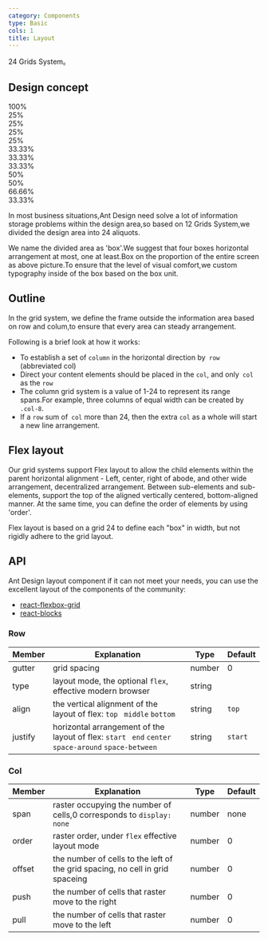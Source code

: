 ```yaml
---
category: Components
type: Basic
cols: 1
title: Layout
---
```


24 Grids System。

## Design concept

<div class="layout-demo">
<div class="rubix-row demo-row">
  <div class="rubix-col-24 demo-col demo-col-1">
    100%
  </div>
</div>
<div class="rubix-row demo-row">
  <div class="rubix-col-6 demo-col demo-col-2">
    25%
  </div>
  <div class="rubix-col-6 demo-col demo-col-3">
    25%
  </div>
  <div class="rubix-col-6 demo-col demo-col-2">
    25%
  </div>
  <div class="rubix-col-6 demo-col demo-col-3">
    25%
  </div>
</div>
<div class="rubix-row demo-row">
  <div class="rubix-col-8 demo-col demo-col-4">
    33.33%
  </div>
  <div class="rubix-col-8 demo-col demo-col-5">
    33.33%
  </div>
  <div class="rubix-col-8 demo-col demo-col-4">
    33.33%
  </div>
</div>
<div class="rubix-row demo-row">
  <div class="rubix-col-12 demo-col demo-col-1">
    50%
  </div>
  <div class="rubix-col-12 demo-col demo-col-3">
    50%
  </div>
</div>
<div class="rubix-row demo-row">
  <div class="rubix-col-16 demo-col demo-col-4">
    66.66%
  </div>
  <div class="rubix-col-8 demo-col demo-col-5">
    33.33%
  </div>
</div>
</div>

In most business situations,Ant Design need solve a lot of information storage problems within the design area,so based on 12 Grids System,we divided the design area into 24 aliquots.

We name the divided area as 'box'.We suggest that four boxes horizontal arrangement at most, one at least.Box on the proportion of the entire screen as above picture.To ensure that the level of visual comfort,we custom typography inside of the box based on the box unit.

## Outline

In the grid system, we define the frame outside the information area based on row and colum,to ensure that every area can steady arrangement.

Following is a brief look at how it works:

* To establish a set of `column` in the horizontal direction by` row` (abbreviated col)
* Direct your content elements should be placed in the `col`, and only` col` as the `row`
* The column grid system is a value of 1-24 to represent its range spans.For example, three columns of equal width can be created by `.col-8`.
* If a `row` sum of` col` more than 24, then the extra `col` as a whole will start a new line arrangement.

## Flex layout

Our grid systems support Flex layout to allow the child elements within the parent horizontal alignment - Left, center, right of abode, and other wide arrangement, decentralized arrangement. Between sub-elements and sub-elements, support the top of the aligned vertically centered, bottom-aligned manner. At the same time, you can define the order of elements by using 'order'.

Flex layout is based on a grid 24 to define each "box" in width, but not rigidly adhere to the grid layout.

## API

Ant Design layout component if it can not meet your needs, you can use the excellent layout of the components of the community:

- [react-flexbox-grid](http://roylee0704.github.io/react-flexbox-grid/)
- [react-blocks](http://whoisandie.github.io/react-blocks/)

### Row

| Member        | Explanation             | Type               | Default       |
|------------|-----------------|--------------------|-------------|
| gutter     | grid spacing   | number | 0        |
| type     | layout mode, the optional `flex`, effective modern browser | string |         |
| align     | the vertical alignment of the layout of flex: `top` ` middle` `bottom`  | string | `top`      |
| justify   | horizontal arrangement of the layout of flex: `start` ` end` `center` ` space-around` `space-between`   | string | `start`        |

### Col

| Member        | Explanation             | Type               | Default       |
|------------|-----------------|--------------------|-------------|
| span     | raster occupying the number of cells,0 corresponds to `display: none`  | number | none        |
| order     | raster order, under `flex` effective layout mode   | number | 0        |
| offset     | the number of cells to the left of the grid spacing, no cell in grid spaceing  | number | 0        |
| push     | the number of cells that raster move to the right | number | 0        |
| pull     | the number of cells that raster move to the left   | number | 0        |
